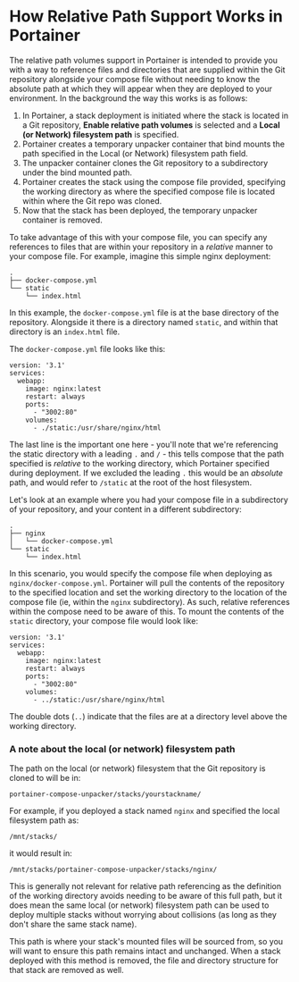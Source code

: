 # How Relative Path Support Works in Portainer

The relative path volumes support in Portainer is intended to provide you with a way to reference files and directories that are supplied within the Git repository alongside your compose file without needing to know the absolute path at which they will appear when they are deployed to your environment. In the background the way this works is as follows:

1. In Portainer, a stack deployment is initiated where the stack is located in a Git repository, **Enable relative path volumes** is selected and a **Local (or Network) filesystem path** is specified.
2. Portainer creates a temporary unpacker container that bind mounts the path specified in the Local (or Network) filesystem path field.
3. The unpacker container clones the Git repository to a subdirectory under the bind mounted path.
4. Portainer creates the stack using the compose file provided, specifying the working directory as where the specified compose file is located within where the Git repo was cloned.
5. Now that the stack has been deployed, the temporary unpacker container is removed.

To take advantage of this with your compose file, you can specify any references to files that are within your repository in a _relative_ manner to your compose file. For example, imagine this simple nginx deployment:

```
.
├── docker-compose.yml
└── static
    └── index.html
```

In this example, the `docker-compose.yml` file is at the base directory of the repository. Alongside it there is a directory named `static`, and within that directory is an `index.html` file.

The `docker-compose.yml` file looks like this:

```
version: '3.1'
services:
  webapp:
    image: nginx:latest
    restart: always
    ports:
      - "3002:80"
    volumes:
      - ./static:/usr/share/nginx/html
```

The last line is the important one here - you'll note that we're referencing the static directory with a leading `.` and `/` - this tells compose that the path specified is _relative_ to the working directory, which Portainer specified during deployment. If we excluded the leading `.` this would be an _absolute_ path, and would refer to `/static` at the root of the host filesystem.

Let's look at an example where you had your compose file in a subdirectory of your repository, and your content in a different subdirectory:

```
.
├── nginx
│   └── docker-compose.yml
└── static
    └── index.html
```

In this scenario, you would specify the compose file when deploying as `nginx/docker-compose.yml`. Portainer will pull the contents of the repository to the specified location and set the working directory to the location of the compose file (ie, within the `nginx` subdirectory). As such, relative references within the compose need to be aware of this. To mount the contents of the `static` directory, your compose file would look like:

```
version: '3.1'
services:
  webapp:
    image: nginx:latest
    restart: always
    ports:
      - "3002:80"
    volumes:
      - ../static:/usr/share/nginx/html
```

The double dots (`..`) indicate that the files are at a directory level above the working directory.

### A note about the local (or network) filesystem path

The path on the local (or network) filesystem that the Git repository is cloned to will be in:

```
portainer-compose-unpacker/stacks/yourstackname/
```

For example, if you deployed a stack named `nginx` and specified the local filesystem path as:

```
/mnt/stacks/
```

it would result in:

```
/mnt/stacks/portainer-compose-unpacker/stacks/nginx/
```

This is generally not relevant for relative path referencing as the definition of the working directory avoids needing to be aware of this full path, but it does mean the same local (or network) filesystem path can be used to deploy multiple stacks without worrying about collisions (as long as they don't share the same stack name).

This path is where your stack's mounted files will be sourced from, so you will want to ensure this path remains intact and unchanged. When a stack deployed with this method is removed, the file and directory structure for that stack are removed as well.
